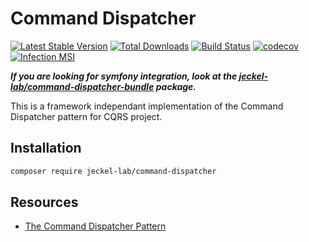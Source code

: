 # Command Dispatcher
[![Latest Stable Version](https://poser.pugx.org/jeckel-lab/command-dispatcher/v/stable)](https://packagist.org/packages/jeckel-lab/command-dispatcher)
[![Total Downloads](https://poser.pugx.org/jeckel-lab/command-dispatcher/downloads)](https://packagist.org/packages/jeckel-lab/command-dispatcher)
[![Build Status](https://github.com/jeckel-lab/command-dispatcher/workflows/validate/badge.svg)](https://github.com/Jeckel-Lab/command-dispatcher/actions)
[![codecov](https://codecov.io/gh/jeckel-lab/command-dispatcher/branch/master/graph/badge.svg)](https://codecov.io/gh/jeckel-lab/command-dispatcher)
[![Infection MSI](https://badge.stryker-mutator.io/github.com/Jeckel-Lab/command-dispatcher/main)](https://infection.github.io)

***If you are looking for symfony integration, look at the [jeckel-lab/command-dispatcher-bundle](https://packagist.org/packages/jeckel-lab/command-dispatcher-bundle) package.***

This is a framework independant implementation of the Command Dispatcher pattern for CQRS project.

## Installation

```bash
composer require jeckel-lab/command-dispatcher
```

## Resources

- [The Command Dispatcher Pattern](https://olvlvl.com/2018-04-command-dispatcher-pattern)
